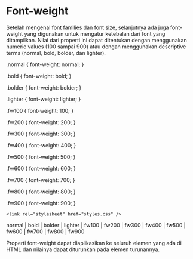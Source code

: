 # Font-weight
Setelah mengenal font families dan font size, selanjutnya ada juga font-weight yang digunakan untuk mengatur ketebalan dari font yang ditampilkan. Nilai dari properti ini dapat ditentukan dengan menggunakan numeric values (100 sampai 900) atau dengan menggunakan descriptive terms (normal, bold, bolder, dan lighter).

.normal {
  font-weight: normal;
}

.bold {
  font-weight: bold;
}

.bolder {
  font-weight: bolder;
}

.lighter {
  font-weight: lighter;
}

.fw100 {
  font-weight: 100;
}

.fw200 {
  font-weight: 200;
}

.fw300 {
  font-weight: 300;
}

.fw400 {
  font-weight: 400;
}

.fw500 {
  font-weight: 500;
}

.fw600 {
  font-weight: 600;
}

.fw700 {
  font-weight: 700;
}

.fw800 {
  font-weight: 800;
}

.fw900 {
  font-weight: 900;
}


<!DOCTYPE html>
<html>
  <head>
    <meta charset="UTF-8" />
    <title>Judul Dokumen</title>
    
    <link rel="stylesheet" href="styles.css" />
  </head>
  <body>
    <p>
      <span class="normal">normal</span> | <span class="bold">bold</span> |
      <span class="bolder">bolder</span> | <span class="lighter">lighter</span> |
      <span class="fw100">fw100</span> | <span class="fw200">fw200</span> |
      <span class="fw300">fw300</span> | <span class="fw400">fw400</span> |
      <span class="fw500">fw500</span> | <span class="fw600">fw600</span> |
      <span class="fw700">fw700</span> | <span class="fw800">fw800</span> |
      <span class="fw900">fw900</span>
    </p>
  </body>
</html>


Properti font-weight dapat diaplikasikan ke seluruh elemen yang ada di HTML dan nilainya dapat diturunkan pada elemen turunannya.

